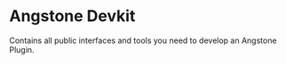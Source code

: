 # Angstone Devkit

Contains all public interfaces and tools you need to develop an
Angstone Plugin.
